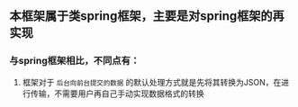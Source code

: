 ## 本框架属于类spring框架，主要是对spring框架的再实现

### 与spring框架相比，不同点有：

1. 框架对于 `后台向前台提交的数据` 的默认处理方式就是先将其转换为JSON，在进行传输，不需要用户再自己手动实现数据格式的转换

